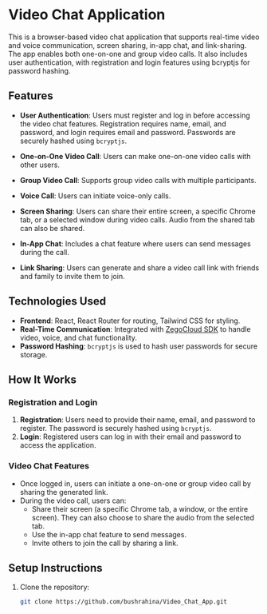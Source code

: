 # Video Chat Application

This is a browser-based video chat application that supports real-time video and voice communication, screen sharing, in-app chat, and link-sharing. The app enables both one-on-one and group video calls. It also includes user authentication, with registration and login features using bcryptjs for password hashing.

## Features

- **User Authentication**: Users must register and log in before accessing the video chat features. Registration requires name, email, and password, and login requires email and password. Passwords are securely hashed using `bcryptjs`.
  
- **One-on-One Video Call**: Users can make one-on-one video calls with other users.

- **Group Video Call**: Supports group video calls with multiple participants.

- **Voice Call**: Users can initiate voice-only calls.

- **Screen Sharing**: Users can share their entire screen, a specific Chrome tab, or a selected window during video calls. Audio from the shared tab can also be shared.

- **In-App Chat**: Includes a chat feature where users can send messages during the call.

- **Link Sharing**: Users can generate and share a video call link with friends and family to invite them to join.

## Technologies Used

- **Frontend**: React, React Router for routing, Tailwind CSS for styling.
- **Real-Time Communication**: Integrated with [ZegoCloud SDK](https://www.zegocloud.com/) to handle video, voice, and chat functionality.
- **Password Hashing**: `bcryptjs` is used to hash user passwords for secure storage.
  
## How It Works

### Registration and Login

1. **Registration**: Users need to provide their name, email, and password to register. The password is securely hashed using `bcryptjs`.
2. **Login**: Registered users can log in with their email and password to access the application.

### Video Chat Features

- Once logged in, users can initiate a one-on-one or group video call by sharing the generated link.
- During the video call, users can:
  - Share their screen (a specific Chrome tab, a window, or the entire screen). They can also choose to share the audio from the selected tab.
  - Use the in-app chat feature to send messages.
  - Invite others to join the call by sharing a link.

## Setup Instructions

1. Clone the repository:
   ```bash
   git clone https://github.com/bushrahina/Video_Chat_App.git
